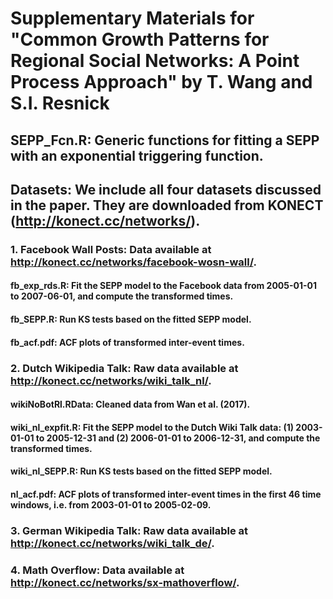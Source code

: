 # Supplementary Materials for "Common Growth Patterns for Regional Social Networks: A Point Process Approach" by T. Wang and S.I. Resnick
## SEPP_Fcn.R: Generic functions for fitting a SEPP with an exponential triggering function.
## Datasets: We include all four datasets discussed in the paper. They are downloaded from KONECT (http://konect.cc/networks/).
### 1. Facebook Wall Posts: Data available at http://konect.cc/networks/facebook-wosn-wall/.
#### fb_exp_rds.R: Fit the SEPP model to the Facebook data from 2005-01-01 to 2007-06-01, and compute the transformed times.
#### fb_SEPP.R: Run KS tests based on the fitted SEPP model.
#### fb_acf.pdf: ACF plots of transformed inter-event times. 
### 2. Dutch Wikipedia Talk: Raw data available at http://konect.cc/networks/wiki_talk_nl/.
#### wikiNoBotRl.RData: Cleaned data from Wan et al. (2017).
#### wiki_nl_expfit.R: Fit the SEPP model to the Dutch Wiki Talk data: (1) 2003-01-01 to 2005-12-31 and (2) 2006-01-01 to 2006-12-31, and compute the transformed times.
#### wiki_nl_SEPP.R: Run KS tests based on the fitted SEPP model.
#### nl_acf.pdf: ACF plots of transformed inter-event times in the first 46 time windows, i.e. from 2003-01-01 to 2005-02-09. 
### 3. German Wikipedia Talk: Raw data available at http://konect.cc/networks/wiki_talk_de/.
### 4. Math Overflow: Data available at http://konect.cc/networks/sx-mathoverflow/.
